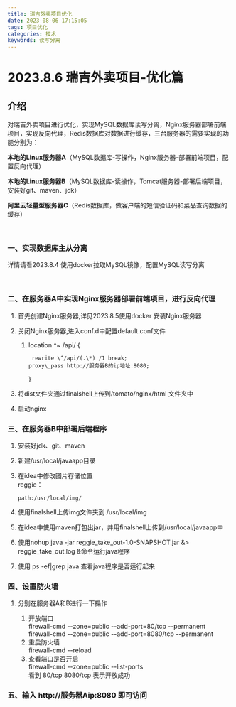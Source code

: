 ```yaml
---
title: 瑞吉外卖项目优化
date: 2023-08-06 17:15:05
tags: 项目优化
categories: 技术
keywords: 读写分离
---
```


# 2023.8.6 瑞吉外卖项目-优化篇

## 介绍

对瑞吉外卖项目进行优化，实现MySQL数据库读写分离，Nginx服务器部署前端项目，实现反向代理，Redis数据库对数据进行缓存，三台服务器的需要实现的功能分别为：

**本地的Linux服务器A**（MySQL数据库-写操作，Nginx服务器-部署前端项目，配置反向代理）

**本地的Linux服务器B**（MySQL数据库-读操作，Tomcat服务器-部署后端项目，安装好git、maven、jdk）

**阿里云轻量型服务器C**（Redis数据库，做客户端的短信验证码和菜品查询数据的缓存）

‍

### 一、实现数据库主从分离

详情请看2023.8.4 使用docker拉取MySQL镜像，配置MySQL读写分离

‍

### 二、在服务器A中实现Nginx服务器部署前端项目，进行反向代理

1. 首先创建Nginx服务器,详见2023.8.5使用docker 安装Nginx服务器

2. 关闭Nginx服务器,进入conf.d中配置default.conf文件
   
   1. location ^~ /api/ {
      
      ```
       rewrite \^/api/(.\*) /1 break;  
      proxy\_pass http://服务器B的ip地址:8080;  
      ```
      
      }

3. 将dist文件夹通过finalshell上传到/tomato/nginx/html 文件夹中

4. 启动nginx

### 三、在服务器B中部署后端程序

1. 安装好jdk、git、maven

2. 新建/usr/local/javaapp目录

3. 在idea中修改图片存储位置  
   reggie：
   
   ```
   path:/usr/local/img/
   ```

4. 使用finalshell上传img文件夹到 /usr/local/img

5. 在idea中使用maven打包出jar，并用finalshell上传到/usr/local/javaapp中

6. 使用nohup java -jar reggie_take_out-1.0-SNAPSHOT.jar &> reggie_take_out.log &命令运行java程序

7. 使用 ps -ef|grep java 查看java程序是否运行起来

### 四、设置防火墙

1. 分别在服务器A和B进行一下操作
   
   1. 开放端口  
      firewall-cmd --zone=public --add-port=80/tcp --permanent  
      firewall-cmd --zone=public --add-port=8080/tcp --permanent
   2. 重启防火墙  
      firewall-cmd --reload
   3. 查看端口是否开启  
      firewall-cmd --zone=public --list-ports  
      看到 80/tcp 8080/tcp 表示开放成功

### 五、输入 http://服务器Aip:8080 即可访问
